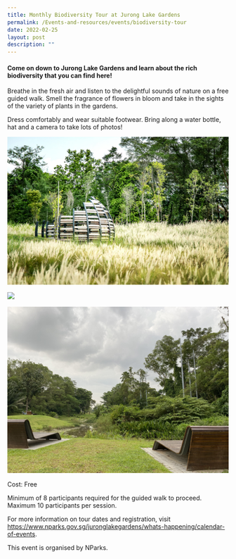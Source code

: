 ```yaml
---
title: Monthly Biodiversity Tour at Jurong Lake Gardens
permalink: /Events-and-resources/events/biodiversity-tour
date: 2022-02-25
layout: post
description: ""
---
```

#### Come on down to Jurong Lake Gardens and learn about the rich biodiversity that you can find here! 

Breathe in the fresh air and listen to the delightful sounds of nature on a free guided walk. Smell the fragrance of flowers in bloom and take in the sights of the variety of plants in the gardens.

Dress comfortably and wear suitable footwear. Bring along a water bottle, hat and a camera to take lots of photos!

![](/images/Grasslands%204.jpg)

![](/images/Neram%20streams%201.jpg)

![](/images/Heron%20island.jpg)

Cost: Free

Minimum of 8 participants required for the guided walk to proceed. Maximum 10 participants per session.

For more information on tour dates and registration, visit https://www.nparks.gov.sg/juronglakegardens/whats-happening/calendar-of-events. 

This event is organised by NParks.